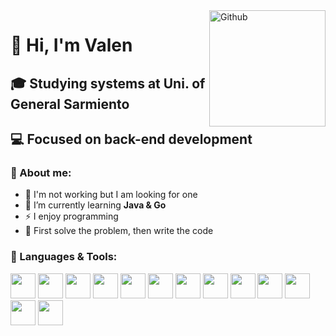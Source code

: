<img width="186" align="right" alt="Github" src="https://media.npr.org/assets/img/2023/01/14/this-is-fine_sq-0bd6d8072e991dc4708be3668cd480ae7df18a11-s800-c85.jpg" />

# 👋 Hi, I'm Valen
## 🎓 Studying systems at Uni. of General Sarmiento
## 💻 Focused on back-end development 

### 👾 About me:  
- 💼 I'm not working but I am looking for one  
- 🌱 I’m currently learning **Java & Go**  
- ⚡ I enjoy programming
- 🤍 First solve the problem, then write the code  

<div aling="left">
<h3>🔨 Languages & Tools:</h3/
  <div>
  <img id="java" src="https://devicon-website.vercel.app/api/java/plain.svg" width="40" />
  <img id="go" src="https://devicon-website.vercel.app/api/go/plain.svg?color=%2300ACD7" width="40" />
  <img id="python" src="https://devicon-website.vercel.app/api/python/plain.svg" width="40" />
  <img id="nodejs" src="https://devicon-website.vercel.app/api/nodejs/plain.svg" width="40" />

  <img id="nestjs" src="https://devicon-website.vercel.app/api/nestjs/plain.svg" width="40" />
  
  <img id="postgresql" src="https://devicon-website.vercel.app/api/postgresql/plain.svg" width="40" />
  <img id="mongodb" src="https://devicon-website.vercel.app/api/mongodb/plain.svg" width="40" />

  <img id="docker" src="https://devicon-website.vercel.app/api/docker/plain.svg" width="40" />
  <img id="kubernetes" src="https://devicon-website.vercel.app/api/kubernetes/plain.svg" width="40"></img>
  
  <img id="aws" src="https://devicon-website.vercel.app/api/amazonwebservices/original.svg" width="40">
  
  <img id="git" src="https://devicon-website.vercel.app/api/git/plain.svg" width="40" />
  <img id="github" src="https://devicon-website.vercel.app/api/github/original.svg?color=%23FFFFFF" width="40" />
  
  <img id="ubuntu" src="https://devicon-website.vercel.app/api/linux/plain.svg?color=%23767676" width="40" />
  </div>
</div>
